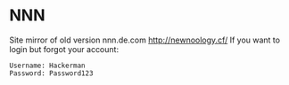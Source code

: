 # NNN
Site mirror of old version nnn.de.com
http://newnoology.cf/
If you want to login but forgot your account:
```
Username: Hackerman
Password: Password123
```
